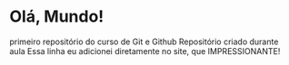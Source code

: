 # Olá, Mundo!
 primeiro repositório do curso de Git e Github
 Repositório criado durante aula
 Essa linha eu adicionei diretamente no site, que IMPRESSIONANTE!
